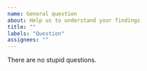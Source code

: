 ```yaml
---
name: General question
about: Help us to understand your findings
title: ""
labels: "Question"
assignees: ""
---
```


There are no stupid questions.
